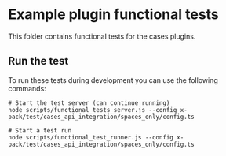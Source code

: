 # Example plugin functional tests

This folder contains functional tests for the cases plugins.

## Run the test

To run these tests during development you can use the following commands:

```
# Start the test server (can continue running)
node scripts/functional_tests_server.js --config x-pack/test/cases_api_integration/spaces_only/config.ts

# Start a test run
node scripts/functional_test_runner.js --config x-pack/test/cases_api_integration/spaces_only/config.ts
```
